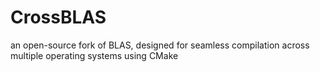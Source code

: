 # CrossBLAS
an open-source fork of BLAS, designed for seamless compilation across multiple operating systems using CMake
